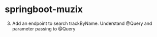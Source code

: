 # springboot-muzix

3. Add an endpoint to search trackByName. Understand @Query and parameter passing to
@Query
